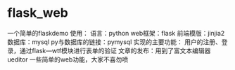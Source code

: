# flask_web
一个简单的flaskdemo
使用：
语言：python
web框架：flask
前端模版：jinjia2
数据库：mysql
py与数据库的链接：pymysql
实现的主要功能：
用户的注册、登录，通过flask—wtf模块进行表单的验证
文章的发布：用到了富文本编辑器ueditor
一些简单的web功能，大家不喜勿喷
